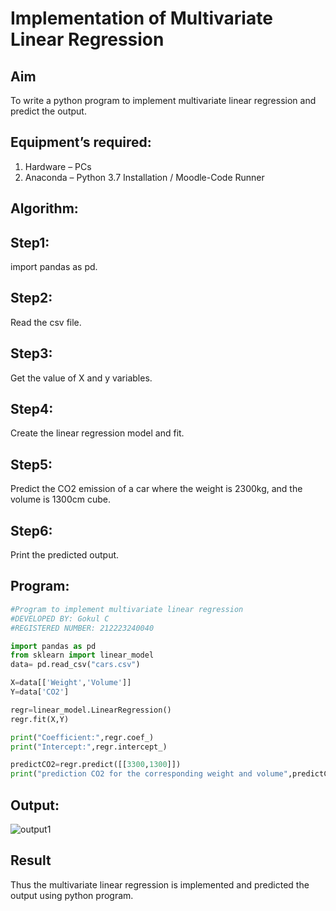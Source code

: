 # Implementation of Multivariate Linear Regression
## Aim
To write a python program to implement multivariate linear regression and predict the output.
## Equipment’s required:
1.	Hardware – PCs
2.	Anaconda – Python 3.7 Installation / Moodle-Code Runner
## Algorithm:
## Step1: 
import pandas as pd.
## Step2: 
Read the csv file.
## Step3: 
Get the value of X and y variables.
## Step4: 
Create the linear regression model and fit.
## Step5: 
Predict the CO2 emission of a car where the weight is 2300kg, and the volume is 1300cm cube.
## Step6: 
Print the predicted output.


## Program:
```python
#Program to implement multivariate linear regression
#DEVELOPED BY: Gokul C
#REGISTERED NUMBER: 212223240040

import pandas as pd
from sklearn import linear_model
data= pd.read_csv("cars.csv")

X=data[['Weight','Volume']]
Y=data['CO2']

regr=linear_model.LinearRegression()
regr.fit(X,Y)

print("Coefficient:",regr.coef_)
print("Intercept:",regr.intercept_)

predictCO2=regr.predict([[3300,1300]])
print("prediction CO2 for the corresponding weight and volume",predictCO2)

```
## Output:

![output1](https://github.com/Gokul1410/Multivariate-Linear-Regression/assets/153058321/d84389c6-a797-4cc6-9fb6-8e5e47239b89)



## Result
Thus the multivariate linear regression is implemented and predicted the output using python program.

